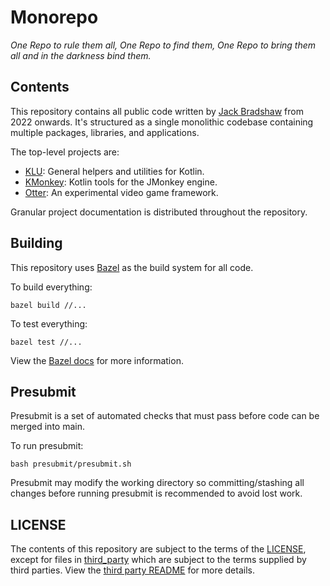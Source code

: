 # Monorepo

*One Repo to rule them all, One Repo to find them, One Repo to bring them all and in the darkness bind them.*

## Contents

This repository contains all public code written by [Jack Bradshaw](https://jackbradshaw.io) from 2022 onwards. It's
structured as a single monolithic codebase containing multiple packages, libraries, and applications.

The top-level projects are:

- [KLU](https://github.com/jack-bradshaw/monorepo/tree/main/java/io/jackbradshaw/klu): General helpers and utilities for
  Kotlin.
- [KMonkey](https://github.com/jack-bradshaw/monorepo/tree/main/java/io/jackbradshaw/kmonkey): Kotlin tools for the
  JMonkey engine.
- [Otter](https://github.com/jack-bradshaw/monorepo/tree/main/java/io/jackbradshaw/otter): An experimental video game
  framework.

Granular project documentation is distributed throughout the repository.

## Building

This repository uses [Bazel](https://bazel.build) as the build system for all code.

To build everything:

```
bazel build //...
```

To test everything:

```
bazel test //...
```

View the [Bazel docs](https://bazel.build) for more information.

## Presubmit

Presubmit is a set of automated checks that must pass before code can be merged into main.

To run presubmit:

```
bash presubmit/presubmit.sh
```

Presubmit may modify the working directory so committing/stashing all changes before running
presubmit is recommended to avoid lost work.

## LICENSE

The contents of this repository are subject to the terms of the [LICENSE](LICENSE), except for
files in [third_party](third_party) which are subject to the terms supplied by third parties.
View the [third party README](/third_party/README.md) for more details.
